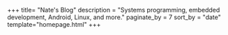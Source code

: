 +++
title= "Nate's Blog"
description = "Systems programming, embedded development, Android, Linux, and more."
paginate_by = 7
sort_by = "date"
template="homepage.html"
+++
